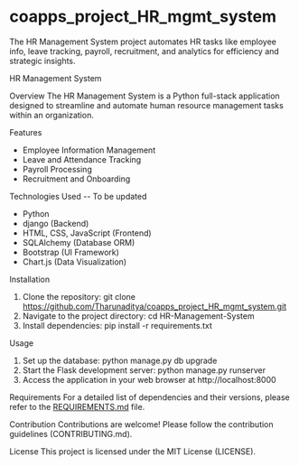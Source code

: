 # coapps_project_HR_mgmt_system
The HR Management System project automates HR tasks like employee info, leave tracking, payroll, recruitment, and analytics for efficiency and strategic insights.

HR Management System

Overview
The HR Management System is a Python full-stack application designed to streamline and automate human resource management tasks within an organization.

Features
- Employee Information Management
- Leave and Attendance Tracking
- Payroll Processing
- Recruitment and Onboarding

Technologies Used -- To be updated
- Python
- django (Backend)
- HTML, CSS, JavaScript (Frontend)
- SQLAlchemy (Database ORM)
- Bootstrap (UI Framework)
- Chart.js (Data Visualization)

Installation
1. Clone the repository:
   git clone https://github.com/Tharunaditya/coapps_project_HR_mgmt_system.git
2. Navigate to the project directory:
   cd HR-Management-System
3. Install dependencies:
   pip install -r requirements.txt

Usage
1. Set up the database:
   python manage.py db upgrade
2. Start the Flask development server:
   python manage.py runserver
3. Access the application in your web browser at http://localhost:8000

Requirements
For a detailed list of dependencies and their versions, please refer to the [REQUIREMENTS.md](https://github.com/Tharunaditya/coapps_project_HR_mgmt_system/blob/main/REQUIREMENTS.md) file.

Contribution
Contributions are welcome! Please follow the contribution guidelines (CONTRIBUTING.md).

License
This project is licensed under the MIT License (LICENSE).
